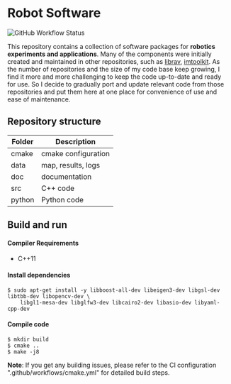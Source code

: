 # Robot Software

![GitHub Workflow Status](https://github.com/rxdu/robosw/workflows/CMake/badge.svg)

This repository contains a collection of software packages for **robotics experiments and applications**. Many of the
components were initially created and maintained in other repositories, such
as [librav](https://bitbucket.org/rdu/librav/src/next/), [imtoolkit](https://github.com/rxdu/imtoolkit). As the number of repositories and the size of my code base keep
growing, I find it more and more challenging to keep the code up-to-date and ready for use. So I decide to gradually
port and update relevant code from those repositories and put them here at one place for convenience of use and ease of
maintenance.

## Repository structure

| Folder | Description         |
|--------|---------------------|
| cmake  | cmake configuration |
| data   | map, results, logs  |
| doc    | documentation       |
| src    | C++ code            |
| python | Python code         |

## Build and run

#### Compiler Requirements

* C++11

#### Install dependencies

```
$ sudo apt-get install -y libboost-all-dev libeigen3-dev libgsl-dev libtbb-dev libopencv-dev \
    libgl1-mesa-dev libglfw3-dev libcairo2-dev libasio-dev libyaml-cpp-dev
```

#### Compile code

```
$ mkdir build
$ cmake ..
$ make -j8
```

**Note**: If you get any building issues, please refer to the CI configuration ".github/workflows/cmake.yml" for
detailed build steps.
